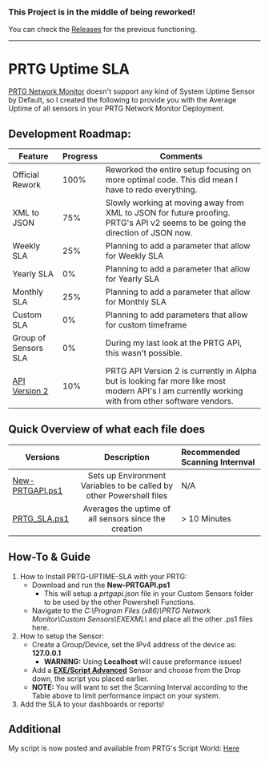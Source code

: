 ### This Project is in the middle of being reworked!
You can check the [Releases](https://github.com/evanlanester/PRTG-Uptime-SLA/releases/tag/v3.0.0-alpha) for the previous functioning.

---

# PRTG Uptime SLA
[PRTG Network Monitor](https://www.paessler.com/prtg) doesn't support any kind of System Uptime Sensor by Default, so I created the following to provide you with the Average Uptime of all sensors in your PRTG Network Monitor Deployment.

## Development Roadmap:
| Feature | Progress | Comments |
|---------| -------- | -------- |
| Official Rework | 100% | Reworked the entire setup focusing on more optimal code. This did mean I have to redo everything. |
| XML to JSON | 75% | Slowly working at moving away from XML to JSON for future proofing. PRTG's API v2 seems to be going the direction of JSON now. |
| Weekly SLA | 25% | Planning to add a parameter that allow for Weekly SLA |
| Yearly SLA | 0% | Planning to add a parameter that allow for Yearly SLA |
| Monthly SLA | 25% | Planning to add a parameter that allow for Monthly SLA |
| Custom SLA | 0% | Planning to add parameters that allow for custom timeframe |
| Group of Sensors SLA | 0% | During my last look at the PRTG API, this wasn't possible. |
| [API Version 2](https://www.paessler.com/support/prtg/api/v2/overview) | 10% | PRTG API Version 2 is currently in Alpha but is looking far more like most modern API's I am currently working with from other software vendors. |
## Quick Overview of what each file does
| Versions        | Description | Recommended Scanning Internval |
|-----------------|:-----------:|:-------------------------------|
| [New-PRTGAPI.ps1](https://github.com/evanlanester/PRTG-Uptime-SLA/blob/master/New-PRTGAPI.ps1) | Sets up Environment Variables to be called by other Powershell files | N/A |
| [PRTG_SLA.ps1](https://github.com/evanlanester/PRTG-Uptime-SLA/blob/master/PRTG_SLA.ps1) | Averages the uptime of all sensors since the creation | > 10 Minutes |

## How-To & Guide
1. How to Install PRTG-UPTIME-SLA with your PRTG:
    * Download and run the **New-PRTGAPI.ps1**
      * This will setup a *prtgapi.json* file in your Custom Sensors folder to be used by the other Powershell Functions.
    * Navigate to the *C:\Program Files (x86)\PRTG Network Monitor\Custom Sensors\EXEXML\\* and place all the other .ps1 files here.
2. How to setup the Sensor:
    * Create a Group/Device, set the IPv4 address of the device as: **127.0.0.1**
       * **WARNING:** Using **Localhost** will cause preformance issues!
    * Add a **[EXE/Script Advanced](https://www.paessler.com/manuals/prtg/exe_script_advanced_sensor)** Sensor and choose from the Drop down, the script you placed earlier.
    * **NOTE:** You will want to set the Scanning Interval according to the Table above to limit performance impact on your system.
3. Add the SLA to your dashboards or reports!

## Additional
My script is now posted and available from PRTG's Script World: [Here](https://www.paessler.com/script-world/all/all/all?stats=all&fulltext=SLA&newOnly=false&scroll=342&key=1529760999307)
